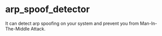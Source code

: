 # arp_spoof_detector
It can detect arp spoofing on your system and prevent you from Man-In-The-Middle Attack.
